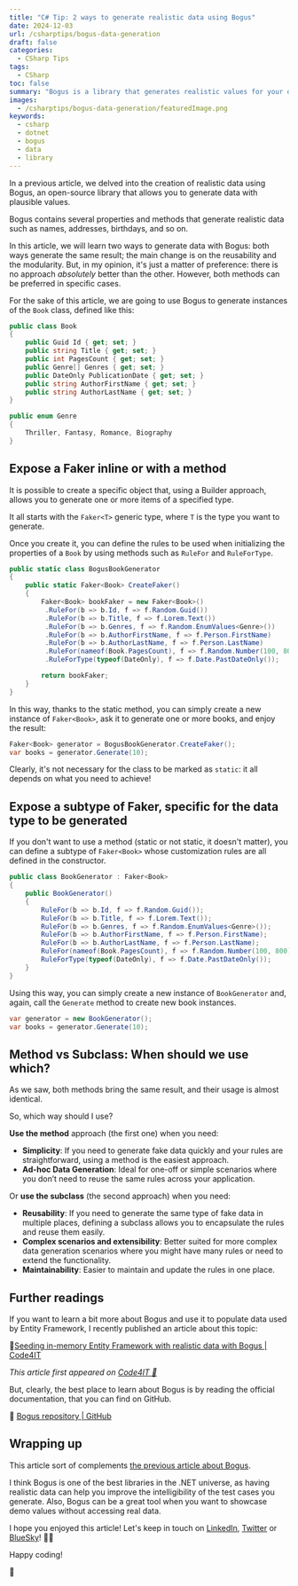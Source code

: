 ```yaml
---
title: "C# Tip: 2 ways to generate realistic data using Bogus"
date: 2024-12-03
url: /csharptips/bogus-data-generation
draft: false
categories:
  - CSharp Tips
tags:
  - CSharp
toc: false
summary: "Bogus is a library that generates realistic values for your data. When populating fake user names, instead of Foo and Bar, you can have John and Sarah. Let's see two ways to define and reuse a Faker definition."
images:
  - /csharptips/bogus-data-generation/featuredImage.png
keywords:
  - csharp
  - dotnet
  - bogus
  - data
  - library
---
```


In a previous article, we delved into the creation of realistic data using Bogus, an open-source library that allows you to generate data with plausible values.

Bogus contains several properties and methods that generate realistic data such as names, addresses, birthdays, and so on.

In this article, we will learn two ways to generate data with Bogus: both ways generate the same result; the main change is on the reusability and the modularity. But, in my opinion, it's just a matter of preference: there is no approach _absolutely_ better than the other. However, both methods can be preferred in specific cases.

For the sake of this article, we are going to use Bogus to generate instances of the `Book` class, defined like this:

```cs
public class Book
{
    public Guid Id { get; set; }
    public string Title { get; set; }
    public int PagesCount { get; set; }
    public Genre[] Genres { get; set; }
    public DateOnly PublicationDate { get; set; }
    public string AuthorFirstName { get; set; }
    public string AuthorLastName { get; set; }
}

public enum Genre
{
    Thriller, Fantasy, Romance, Biography
}
```

## Expose a Faker inline or with a method

It is possible to create a specific object that, using a Builder approach, allows you to generate one or more items of a specified type.

It all starts with the `Faker<T>` generic type, where `T` is the type you want to generate.

Once you create it, you can define the rules to be used when initializing the properties of a `Book` by using methods such as `RuleFor` and `RuleForType`.

```cs
public static class BogusBookGenerator
{
    public static Faker<Book> CreateFaker()
    {
        Faker<Book> bookFaker = new Faker<Book>()
         .RuleFor(b => b.Id, f => f.Random.Guid())
         .RuleFor(b => b.Title, f => f.Lorem.Text())
         .RuleFor(b => b.Genres, f => f.Random.EnumValues<Genre>())
         .RuleFor(b => b.AuthorFirstName, f => f.Person.FirstName)
         .RuleFor(b => b.AuthorLastName, f => f.Person.LastName)
         .RuleFor(nameof(Book.PagesCount), f => f.Random.Number(100, 800))
         .RuleForType(typeof(DateOnly), f => f.Date.PastDateOnly());

        return bookFaker;
    }
}
```

In this way, thanks to the static method, you can simply create a new instance of `Faker<Book>`, ask it to generate one or more books, and enjoy the result:

```cs
Faker<Book> generator = BogusBookGenerator.CreateFaker();
var books = generator.Generate(10);
```

Clearly, it's not necessary for the class to be marked as `static`: it all depends on what you need to achieve!

## Expose a subtype of Faker, specific for the data type to be generated

If you don't want to use a method (static or not static, it doesn't matter), you can define a subtype of `Faker<Book>` whose customization rules are all defined in the constructor.

```cs
public class BookGenerator : Faker<Book>
{
    public BookGenerator()
    {
        RuleFor(b => b.Id, f => f.Random.Guid());
        RuleFor(b => b.Title, f => f.Lorem.Text());
        RuleFor(b => b.Genres, f => f.Random.EnumValues<Genre>());
        RuleFor(b => b.AuthorFirstName, f => f.Person.FirstName);
        RuleFor(b => b.AuthorLastName, f => f.Person.LastName);
        RuleFor(nameof(Book.PagesCount), f => f.Random.Number(100, 800));
        RuleForType(typeof(DateOnly), f => f.Date.PastDateOnly());
    }
}
```

Using this way, you can simply create a new instance of `BookGenerator` and, again, call the `Generate` method to create new book instances.

```cs
var generator = new BookGenerator();
var books = generator.Generate(10);
```

## Method vs Subclass: When should we use which?

As we saw, both methods bring the same result, and their usage is almost identical.

So, which way should I use?

**Use the method** approach (the first one) when you need:

- **Simplicity**: If you need to generate fake data quickly and your rules are straightforward, using a method is the easiest approach.
- **Ad-hoc Data Generation**: Ideal for one-off or simple scenarios where you don’t need to reuse the same rules across your application.

Or **use the subclass** (the second approach) when you need:

- **Reusability**: If you need to generate the same type of fake data in multiple places, defining a subclass allows you to encapsulate the rules and reuse them easily.
- **Complex scenarios and extensibility**: Better suited for more complex data generation scenarios where you might have many rules or need to extend the functionality.
- **Maintainability**: Easier to maintain and update the rules in one place.

## Further readings

If you want to learn a bit more about Bogus and use it to populate data used by Entity Framework, I recently published an article about this topic:

🔗[Seeding in-memory Entity Framework with realistic data with Bogus | Code4IT](https://www.code4it.dev/blog/seed-inmemory-entityframework-bogus/)

_This article first appeared on [Code4IT 🐧](https://www.code4it.dev/)_

But, clearly, the best place to learn about Bogus is by reading the official documentation, that you can find on GitHub.

🔗 [Bogus repository | GitHub](https://github.com/bchavez/Bogus/)

## Wrapping up

This article sort of complements [the previous article about Bogus](https://www.code4it.dev/blog/seed-inmemory-entityframework-bogus/).

I think Bogus is one of the best libraries in the .NET universe, as having realistic data can help you improve the intelligibility of the test cases you generate. Also, Bogus can be a great tool when you want to showcase demo values without accessing real data.

I hope you enjoyed this article! Let's keep in touch on [LinkedIn](https://www.linkedin.com/in/BelloneDavide/), [Twitter](https://twitter.com/BelloneDavide) or [BlueSky](https://bsky.app/profile/bellonedavide.bsky.social)! 🤜🤛

Happy coding!

🐧
